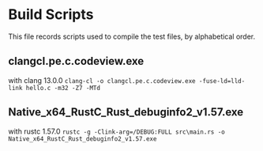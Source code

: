 # Build Scripts

This file records scripts used to compile the test files, by alphabetical order.

## clangcl.pe.c.codeview.exe

with clang 13.0.0
`clang-cl -o clangcl.pe.c.codeview.exe -fuse-ld=lld-link hello.c -m32 -Z7 -MTd`

## Native_x64_RustC_Rust_debuginfo2_v1.57.exe

with rustc 1.57.0
`rustc -g -Clink-arg=/DEBUG:FULL src\main.rs -o Native_x64_RustC_Rust_debuginfo2_v1.57.exe`
